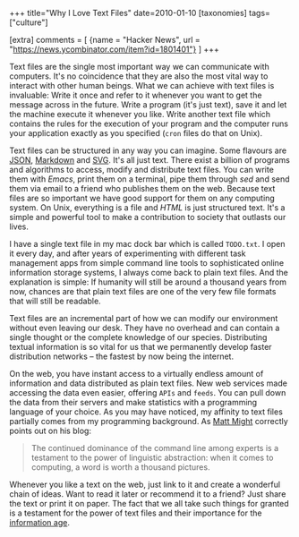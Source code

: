 +++
title="Why I Love Text Files"
date=2010-01-10
[taxonomies]
tags=["culture"]

[extra]
comments = [
  {name = "Hacker News", url = "https://news.ycombinator.com/item?id=1801401"}
]
+++

Text files are the single most important way we can communicate with computers. It's no coincidence that they are also the most vital way to interact with other human beings. What we can achieve with text files is invaluable: Write it once and refer to it whenever you want to get the message across in the future. Write a program (it's just text), save it and let the machine execute it whenever you like. Write another text file which contains the rules for the execution of your program and the computer runs your application exactly as you specified (`cron` files do that on Unix).

Text files can be structured in any way you can imagine. Some flavours are [JSON][3], [Markdown][4] and [SVG][5]. It's all just text. There exist a billion of programs and algorithms to access, modify and distribute text files. You can write them with _Emacs_, print them on a terminal, pipe them through _sed_ and send them via email to a friend who publishes them on the web. Because text files are so important we have good support for them on any computing system. On Unix, everything is a file and _HTML_ is just structured text. It's a simple and powerful tool to make a contribution to society that outlasts our lives.

I have a single text file in my mac dock bar which is called `TODO.txt`. I open it every day, and after years of experimenting with different task management apps from simple command line tools to sophisticated online information storage systems, I always come back to plain text files. And the explanation is simple: If humanity will still be around a thousand years from now, chances are that plain text files are one of the very few file formats that will still be readable.

Text files are an incremental part of how we can modify our environment without even leaving our desk. They have no overhead and can contain a single thought or the complete knowledge of our species. Distributing textual information is so vital for us that we permanently develop faster distribution networks &ndash; the fastest by now being the internet.

On the web, you have instant access to a virtually endless amount of information and data distributed as plain text files. New web services made accessing the data even easier, offering `APIs` and `feeds`. You can pull down the data from their servers and make statistics with a programming language of your choice. As you may have noticed, my affinity to text files partially comes from my programming background. As [Matt Might][1] correctly points out on his blog:

> The continued dominance of the command line among experts is a testament to the power of linguistic abstraction: when it comes to computing, a word is worth a thousand pictures.

Whenever you like a text on the web, just link to it and create a wonderful chain of ideas. Want to read it later or recommend it to a friend? Just share the text or print it on paper. The fact that we all take such things for granted is a testament for the power of text files and their importance for the [information age][2].

[1]: http://matt.might.net/articles/console-hacks-exploiting-frequency/
[2]: https://en.wikipedia.org/wiki/Information_Age
[3]: https://www.json.org/
[4]: https://daringfireball.net/projects/markdown/
[5]: https://www.w3.org/Graphics/SVG/
[6]: https://www.oreilly.com/openbook/utp/
